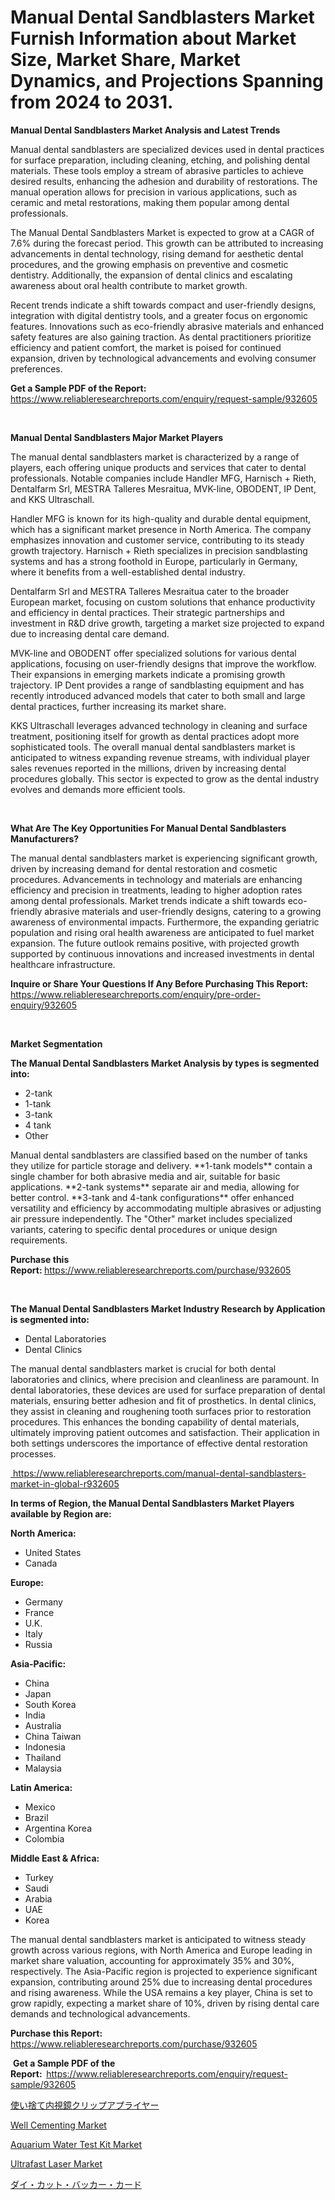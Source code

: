 <p><h1>Manual Dental Sandblasters Market Furnish Information about Market Size, Market Share, Market Dynamics, and Projections Spanning from 2024 to 2031.</h1></p><p><strong>Manual Dental Sandblasters Market Analysis and Latest Trends</strong></p>
<p><p>Manual dental sandblasters are specialized devices used in dental practices for surface preparation, including cleaning, etching, and polishing dental materials. These tools employ a stream of abrasive particles to achieve desired results, enhancing the adhesion and durability of restorations. The manual operation allows for precision in various applications, such as ceramic and metal restorations, making them popular among dental professionals.</p><p>The Manual Dental Sandblasters Market is expected to grow at a CAGR of 7.6% during the forecast period. This growth can be attributed to increasing advancements in dental technology, rising demand for aesthetic dental procedures, and the growing emphasis on preventive and cosmetic dentistry. Additionally, the expansion of dental clinics and escalating awareness about oral health contribute to market growth.</p><p>Recent trends indicate a shift towards compact and user-friendly designs, integration with digital dentistry tools, and a greater focus on ergonomic features. Innovations such as eco-friendly abrasive materials and enhanced safety features are also gaining traction. As dental practitioners prioritize efficiency and patient comfort, the market is poised for continued expansion, driven by technological advancements and evolving consumer preferences.</p></p>
<p><strong>Get a Sample PDF of the Report:&nbsp;</strong> <a href="https://www.reliableresearchreports.com/enquiry/request-sample/932605">https://www.reliableresearchreports.com/enquiry/request-sample/932605</a></p>
<p>&nbsp;</p>
<p><strong>Manual Dental Sandblasters Major Market Players</strong></p>
<p><p>The manual dental sandblasters market is characterized by a range of players, each offering unique products and services that cater to dental professionals. Notable companies include Handler MFG, Harnisch + Rieth, Dentalfarm Srl, MESTRA Talleres Mesraitua, MVK-line, OBODENT, IP Dent, and KKS Ultraschall.</p><p>Handler MFG is known for its high-quality and durable dental equipment, which has a significant market presence in North America. The company emphasizes innovation and customer service, contributing to its steady growth trajectory. Harnisch + Rieth specializes in precision sandblasting systems and has a strong foothold in Europe, particularly in Germany, where it benefits from a well-established dental industry.</p><p>Dentalfarm Srl and MESTRA Talleres Mesraitua cater to the broader European market, focusing on custom solutions that enhance productivity and efficiency in dental practices. Their strategic partnerships and investment in R&D drive growth, targeting a market size projected to expand due to increasing dental care demand.</p><p>MVK-line and OBODENT offer specialized solutions for various dental applications, focusing on user-friendly designs that improve the workflow. Their expansions in emerging markets indicate a promising growth trajectory. IP Dent provides a range of sandblasting equipment and has recently introduced advanced models that cater to both small and large dental practices, further increasing its market share.</p><p>KKS Ultraschall leverages advanced technology in cleaning and surface treatment, positioning itself for growth as dental practices adopt more sophisticated tools. The overall manual dental sandblasters market is anticipated to witness expanding revenue streams, with individual player sales revenues reported in the millions, driven by increasing dental procedures globally. This sector is expected to grow as the dental industry evolves and demands more efficient tools.</p></p>
<p>&nbsp;</p>
<p><strong>What Are The Key Opportunities For Manual Dental Sandblasters Manufacturers?</strong></p>
<p><p>The manual dental sandblasters market is experiencing significant growth, driven by increasing demand for dental restoration and cosmetic procedures. Advancements in technology and materials are enhancing efficiency and precision in treatments, leading to higher adoption rates among dental professionals. Market trends indicate a shift towards eco-friendly abrasive materials and user-friendly designs, catering to a growing awareness of environmental impacts. Furthermore, the expanding geriatric population and rising oral health awareness are anticipated to fuel market expansion. The future outlook remains positive, with projected growth supported by continuous innovations and increased investments in dental healthcare infrastructure.</p></p>
<p><strong>Inquire or Share Your Questions If Any Before Purchasing This Report:</strong> <a href="https://www.reliableresearchreports.com/enquiry/pre-order-enquiry/932605">https://www.reliableresearchreports.com/enquiry/pre-order-enquiry/932605</a></p>
<p>&nbsp;</p>
<p><strong>Market Segmentation</strong></p>
<p><strong>The Manual Dental Sandblasters Market Analysis by types is segmented into:</strong></p>
<p><ul><li>2-tank</li><li>1-tank</li><li>3-tank</li><li>4 tank</li><li>Other</li></ul></p>
<p><p>Manual dental sandblasters are classified based on the number of tanks they utilize for particle storage and delivery. **1-tank models** contain a single chamber for both abrasive media and air, suitable for basic applications. **2-tank systems** separate air and media, allowing for better control. **3-tank and 4-tank configurations** offer enhanced versatility and efficiency by accommodating multiple abrasives or adjusting air pressure independently. The "Other" market includes specialized variants, catering to specific dental procedures or unique design requirements.</p></p>
<p><strong>Purchase this Report:&nbsp;</strong><a href="https://www.reliableresearchreports.com/purchase/932605">https://www.reliableresearchreports.com/purchase/932605</a></p>
<p>&nbsp;</p>
<p><strong>The Manual Dental Sandblasters Market Industry Research by Application is segmented into:</strong></p>
<p><ul><li>Dental Laboratories</li><li>Dental Clinics</li></ul></p>
<p><p>The manual dental sandblasters market is crucial for both dental laboratories and clinics, where precision and cleanliness are paramount. In dental laboratories, these devices are used for surface preparation of dental materials, ensuring better adhesion and fit of prosthetics. In dental clinics, they assist in cleaning and roughening tooth surfaces prior to restoration procedures. This enhances the bonding capability of dental materials, ultimately improving patient outcomes and satisfaction. Their application in both settings underscores the importance of effective dental restoration processes.</p></p>
<p><a href="https://www.reliableresearchreports.com/manual-dental-sandblasters-market-in-global-r932605">&nbsp;https://www.reliableresearchreports.com/manual-dental-sandblasters-market-in-global-r932605</a></p>
<p><strong>In terms of Region, the Manual Dental Sandblasters Market Players available by Region are:</strong></p>
<p>
    <p> <strong> North America: </strong>
        <ul>
            <li>United States</li>
            <li>Canada</li>
        </ul>
        </p> 
    <p> <strong> Europe: </strong>
        <ul>
            <li>Germany</li>
            <li>France</li>
            <li>U.K.</li>
            <li>Italy</li>
            <li>Russia</li>
        </ul>
        </p> 
    <p> <strong> Asia-Pacific: </strong>
        <ul>
            <li>China</li>
            <li>Japan</li>
            <li>South Korea</li>
            <li>India</li>
            <li>Australia</li>
            <li>China Taiwan</li>
            <li>Indonesia</li>
            <li>Thailand</li>
            <li>Malaysia</li>
        </ul>
        </p> 
    <p> <strong> Latin America: </strong>
        <ul>
            <li>Mexico</li>
            <li>Brazil</li>
            <li>Argentina Korea</li>
            <li>Colombia</li>
        </ul>
        </p> 
    <p> <strong> Middle East & Africa: </strong>
        <ul>
            <li>Turkey</li>
            <li>Saudi</li>
            <li>Arabia</li>
            <li>UAE</li>
            <li>Korea</li>
        </ul>
    </p>
    </p>
<p><p>The manual dental sandblasters market is anticipated to witness steady growth across various regions, with North America and Europe leading in market share valuation, accounting for approximately 35% and 30%, respectively. The Asia-Pacific region is projected to experience significant expansion, contributing around 25% due to increasing dental procedures and rising awareness. While the USA remains a key player, China is set to grow rapidly, expecting a market share of 10%, driven by rising dental care demands and technological advancements.</p></p>
<p><strong>Purchase this Report: </strong><a href="https://www.reliableresearchreports.com/purchase/932605">https://www.reliableresearchreports.com/purchase/932605</a></p>
<p>&nbsp;<strong>Get a Sample PDF of the Report:&nbsp;&nbsp;</strong><a href="https://www.reliableresearchreports.com/enquiry/request-sample/932605">https://www.reliableresearchreports.com/enquiry/request-sample/932605</a></p>
<p><strong></strong></p>
<p><p><a href="https://medium.com/@mares423/disposable-endoscopic-clip-applier-32b9588ec4db">使い捨て内視鏡クリップアプライヤー</a></p><p><a href="https://medium.com/@adrainratke1972/the-global-well-cementing-market-is-a-dynamic-and-growing-industry-f9d8ceb13d54">Well Cementing Market</a></p><p><a href="https://www.linkedin.com/pulse/global-aquarium-water-test-kit-industry-analysis-report-market-zndif?trackingId=RXpcyqNQS0SJFQXlm8yMTA%3D%3D">Aquarium Water Test Kit Market</a></p><p><a href="https://medium.com/@adrainratke1972/the-ultrafast-laser-market-has-grown-significantly-as-a-result-of-several-important-causes-b582d696a52e">Ultrafast Laser Market</a></p><p><a href="https://medium.com/@reyeshowell655/die-cut-backer-cards-market-%E3%81%AF-%E3%82%B3%E3%82%B9%E3%83%88%E7%AE%A1%E7%90%86%E3%81%A8%E5%8A%B9%E7%8E%87%E5%90%91%E4%B8%8A%E3%82%92%E5%84%AA%E5%85%88%E3%81%97%E3%81%BE%E3%81%99-%E3%81%95%E3%82%89%E3%81%AB-%E5%A0%B1%E5%91%8A%E6%9B%B8%E3%81%AF%E5%B8%82%E5%A0%B4%E3%81%AE%E9%9C%80%E8%A6%81%E9%9D%A2%E3%81%A8%E4%BE%9B%E7%B5%A6%E9%9D%A2%E3%81%AE%E4%B8%A1%E6%96%B9%E3%82%92%E3%82%AB%E3%83%90%E3%83%BC%E3%81%97%E3%81%A6%E3%81%84%E3%81%BE%E3%81%99-die-cut-backer-0924fc3c6be7">ダイ・カット・バッカー・カード</a></p></p>